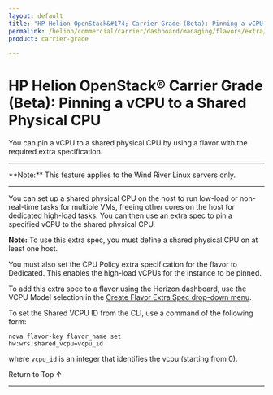 ```yaml
---
layout: default
title: "HP Helion OpenStack&#174; Carrier Grade (Beta): Pinning a vCPU to a Shared Physical CPU"
permalink: /helion/commercial/carrier/dashboard/managing/flavors/extra/vcpu/pin/
product: carrier-grade

---
```

<!--UNDER REVISION-->

<script>

function PageRefresh {
onLoad="window.refresh"
}

PageRefresh();

</script>

<!-- <p style="font-size: small;"> <a href="/helion/commercial/carrier/ga1/install/">&#9664; PREV</a> | <a href="/helion/commercial/carrier/ga1/install-overview/">&#9650; UP</a> | <a href="/helion/commercial/carrier/ga1/">NEXT &#9654;</a></p> -->

# HP Helion OpenStack&#174; Carrier Grade (Beta): Pinning a vCPU to a Shared Physical CPU

You can pin a vCPU to a shared physical CPU by using a flavor with the required extra specification.

<hr>
**Note:** This feature applies to the Wind River Linux servers only.
<hr>


You can set up a shared physical CPU on the host to run low-load or non-real-time tasks for multiple VMs, freeing other cores on the host for dedicated high-load tasks. You can then use an extra spec to pin a specified vCPU to the shared physical CPU.

**Note:** To use this extra spec, you must define a shared physical CPU on at least one host.

You must also set the CPU Policy extra specification for the flavor to Dedicated. This enables the high-load vCPUs for the instance to be pinned.

To add this extra spec to a flavor using the Horizon dashboard, use the VCPU Model selection in the [Create Flavor Extra Spec drop-down menu](/helion/commercial/carrier/dashboard/managing/flavors/extra/). 


To set the Shared VCPU ID from the CLI, use a command of the following form:

	nova flavor-key flavor_name set
	hw:wrs:shared_vcpu=vcpu_id

where `vcpu_id` is an integer that identifies the vcpu (starting from 0).

<a href="#top" style="padding:14px 0px 14px 0px; text-decoration: none;"> Return to Top &#8593; </a>


----
